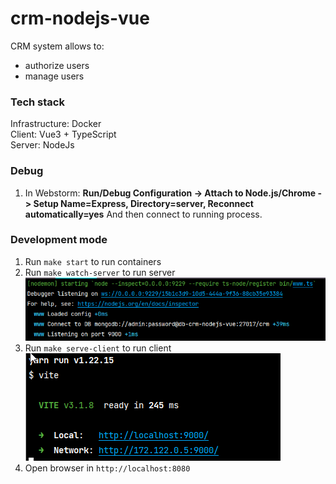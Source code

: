 # crm-nodejs-vue

CRM system allows to:

- authorize users
- manage users

### Tech stack

Infrastructure: Docker  
Client: Vue3 + TypeScript  
Server: NodeJs

### Debug

1. In Webstorm: **Run/Debug Configuration -> Attach to
   Node.js/Chrome -> Setup Name=Express, Directory=server,
   Reconnect automatically=yes** And then connect to
   running process.

### Development mode

1. Run `make start` to run containers
2. Run `make watch-server` to run server  
   ![img.png](/documentation/pics/start-server.png)
3. Run `make serve-client` to run client  
   ![img_1.png](/documentation/pics/start-client.png)
4. Open browser in `http://localhost:8080`
